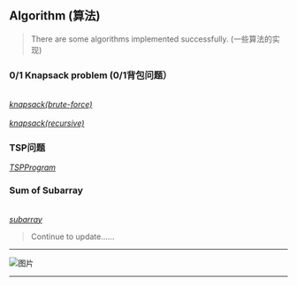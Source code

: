 ## Algorithm (算法)
> There are some algorithms implemented successfully. (一些算法的实现)
### 0/1 Knapsack problem (0/1背包问题）
*<br>[knapsack(brute-force)](code/knapsack1.cpp)</br>*
_<br>[knapsack(recursive)](code/knapsack2.cpp)</br>_
### TSP问题
_[TSPProgram](code/TSPProblem.cpp)_
### Sum of Subarray
*<br>[subarray](/algorithm/code/subarray.cpp)</br>*


> Continue to update...... 

**************************
![图片](https://upload-images.jianshu.io/upload_images/703764-605e3cc2ecb664f6.jpg?)
**************************

